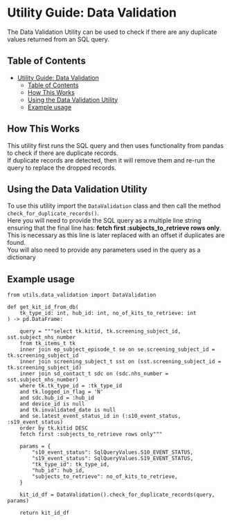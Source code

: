 # Utility Guide: Data Validation

The Data Validation Utility can be used to check if there are any duplicate values returned from an SQL query.

## Table of Contents

- [Utility Guide: Data Validation](#utility-guide-data-validation)
  - [Table of Contents](#table-of-contents)
  - [How This Works](#how-this-works)
  - [Using the Data Validation Utility](#using-the-data-validation-utility)
  - [Example usage](#example-usage)

## How This Works

This utility first runs the SQL query and then uses functionality from pandas to check if there are duplicate records.<br>
If duplicate records are detected, then it will remove them and re-run the query to replace the dropped records.

## Using the Data Validation Utility

To use this utility import the `DataValidation` class and then call the method `check_for_duplicate_records()`.<br>
Here you will need to provide the SQL query as a multiple line string ensuring that the final line has: **fetch first :subjects_to_retrieve rows only**.<br>
This is necessary as this line is later replaced with an offset if duplicates are found.<br>
You will also need to provide any parameters used in the query as a dictionary

## Example usage

    from utils.data_validation import DataValidation

    def get_kit_id_from_db(
        tk_type_id: int, hub_id: int, no_of_kits_to_retrieve: int
    ) -> pd.DataFrame:

        query = """select tk.kitid, tk.screening_subject_id, sst.subject_nhs_number
        from tk_items_t tk
        inner join ep_subject_episode_t se on se.screening_subject_id = tk.screening_subject_id
        inner join screening_subject_t sst on (sst.screening_subject_id = tk.screening_subject_id)
        inner join sd_contact_t sdc on (sdc.nhs_number = sst.subject_nhs_number)
        where tk.tk_type_id = :tk_type_id
        and tk.logged_in_flag = 'N'
        and sdc.hub_id = :hub_id
        and device_id is null
        and tk.invalidated_date is null
        and se.latest_event_status_id in (:s10_event_status, :s19_event_status)
        order by tk.kitid DESC
        fetch first :subjects_to_retrieve rows only"""

        params = {
            "s10_event_status": SqlQueryValues.S10_EVENT_STATUS,
            "s19_event_status": SqlQueryValues.S19_EVENT_STATUS,
            "tk_type_id": tk_type_id,
            "hub_id": hub_id,
            "subjects_to_retrieve": no_of_kits_to_retrieve,
        }

        kit_id_df = DataValidation().check_for_duplicate_records(query, params)

        return kit_id_df
